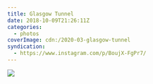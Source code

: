 ```yaml
---
title: Glasgow Tunnel
date: 2018-10-09T21:26:11Z
categories:
  - photos
coverImage: cdn:/2020-03-glasgow-tunnel
syndication:
  - https://www.instagram.com/p/BoujX-FgPr7/
---
```


![](cdn:/2020-03-glasgow-tunnel?class=fw)
